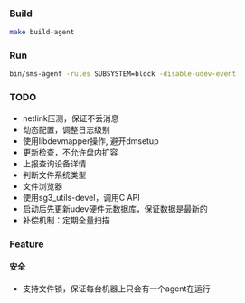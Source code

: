 ### Build

```bash
make build-agent
```
### Run

```bash
bin/sms-agent -rules SUBSYSTEM=block -disable-udev-event
```

### TODO

* netlink压测，保证不丢消息
* 动态配置，调整日志级别
* 使用libdevmapper操作, 避开dmsetup
* 更新检查，不允许盘内扩容
* 上报查询设备详情
* 判断文件系统类型
* 文件浏览器
* 使用sg3_utils-devel，调用C API
* 启动后先更新udev硬件元数据库，保证数据是最新的
* 补偿机制：定期全量扫描


### Feature

#### 安全
* 支持文件锁，保证每台机器上只会有一个agent在运行


